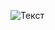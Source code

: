 ![Текст](https://cdnb.artstation.com/p/assets/images/images/046/269/361/original/molly-hunter-webp-net-gifmaker-44.gif)

